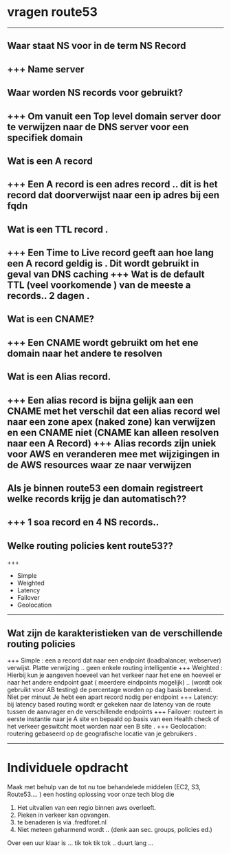 # vragen route53
---
## Waar staat NS voor in de term NS Record
+++
Name server
---
## Waar worden NS records voor gebruikt? 
+++
Om vanuit een Top level domain server door te verwijzen naar de DNS server voor een specifiek domain
---
## Wat is een A record 
+++
Een A record is een adres record .. dit is het record dat doorverwijst naar een ip adres bij een fqdn 
---
## Wat is een TTL record . 
+++
Een Time to Live record geeft aan hoe lang een A record geldig is . Dit wordt gebruikt in geval van DNS caching 
+++
Wat is de default TTL (veel voorkomende ) van de meeste a records.. 
2 dagen .
---
## Wat is een CNAME? 
+++
Een CNAME wordt gebruikt om het ene domain naar het andere te resolven 
---
## Wat is een Alias record.
+++
Een alias record is bijna gelijk aan een CNAME met het verschil dat een alias record wel naar een zone apex (naked zone) kan verwijzen en een CNAME niet (CNAME kan alleen resolven naar een A Record) 
+++
Alias records zijn uniek voor AWS en veranderen mee met wijzigingen in de AWS resources waar ze naar verwijzen 
---
## Als je binnen route53 een domain registreert welke records krijg je dan automatisch??
+++
1 soa record en 4 NS records.. 
---
## Welke routing policies kent route53??
+++
* Simple 
* Weighted
* Latency
* Failover
* Geolocation
---
## Wat zijn de karakteristieken van de verschillende routing policies
+++
Simple : een a record dat naar een endpoint (loadbalancer, webserver)  verwijst. Platte verwijzing .. geen enkele routing intelligentie
+++
Weighted : Hierbij kun je aangeven hoeveel van het verkeer naar het ene en hoeveel er naar het andere endpoint gaat ( meerdere eindpoints mogelijk) .. (wordt ook gebruikt voor AB testing)
de percentage worden op dag basis berekend. Niet per minuut 
Je hebt een apart record nodig per endpoint
+++
Latency: bij latency based routing wordt er gekeken naar de latency van de route tussen de aanvrager en de verschillende endpoints
+++
Failover: routeert in eerste instantie naar je A site en bepaald op basis van een Health check of het verkeer geswitcht moet worden naar een B site . 
+++
Geolocation: routering gebaseerd op de geografische locatie van je gebruikers . 

---
# Individuele opdracht 
Maak met behulp van de tot nu toe behandelede middelen (EC2, S3, Route53.... ) een hosting oplossing voor onze tech blog die 
1) Het uitvallen van een regio binnen aws overleeft. 
2) Pieken in verkeer kan opvangen. 
3) te benaderen is via <yournamehere>.fredforet.nl
4) Niet meteen geharmend wordt .. (denk aan sec. groups, policies ed.)

Over een uur klaar is ... tik tok tik tok .. duurt lang ... 

 

